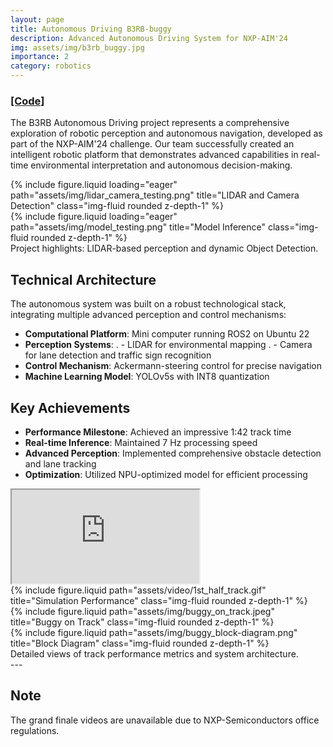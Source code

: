 ```yaml
---
layout: page
title: Autonomous Driving B3RB-buggy
description: Advanced Autonomous Driving System for NXP-AIM'24
img: assets/img/b3rb_buggy.jpg
importance: 2
category: robotics
---
```

### <a href="https://github.com/Loki-Silvres/Autonomous-Driving-B3RB-buggy">[Code]</a>

The B3RB Autonomous Driving project represents a comprehensive exploration of robotic perception and autonomous navigation, developed as part of the NXP-AIM'24 challenge. Our team successfully created an intelligent robotic platform that demonstrates advanced capabilities in real-time environmental interpretation and autonomous decision-making.

<div class="row">
   <div class="col-sm mt-6 mt-md-0">
       {% include figure.liquid loading="eager" path="assets/img/lidar_camera_testing.png" title="LIDAR and Camera Detection" class="img-fluid rounded z-depth-1" %}
   </div>
   <div class="col-sm mt-6 mt-md-0"> 
       {% include figure.liquid loading="eager" path="assets/img/model_testing.png" title="Model Inference" class="img-fluid rounded z-depth-1" %}
   </div>
</div>
<div class="caption">
   Project highlights: LIDAR-based perception and dynamic Object Detection. 
</div>

## Technical Architecture

The autonomous system was built on a robust technological stack, integrating multiple advanced perception and control mechanisms:

- **Computational Platform**: Mini computer running ROS2 on Ubuntu 22
- **Perception Systems**:
   . - LIDAR for environmental mapping
   . - Camera for lane detection and traffic sign recognition
- **Control Mechanism**: Ackermann-steering control for precise navigation
- **Machine Learning Model**: YOLOv5s with INT8 quantization

## Key Achievements

- **Performance Milestone**: Achieved an impressive 1:42 track time
- **Real-time Inference**: Maintained 7 Hz processing speed
- **Advanced Perception**: Implemented comprehensive obstacle detection and lane tracking
- **Optimization**: Utilized NPU-optimized model for efficient processing

<div class="embed-responsive embed-responsive-16by9">
    <iframe class="embed-responsive-item" src="https://www.youtube.com/embed/n6aP2X9CODE" title="Simulation Demonstration" allow="accelerometer; autoplay; clipboard-write; encrypted-media; gyroscope; picture-in-picture; web-share" allowfullscreen></iframe> 
</div>


<div class="row justify-content-sm-center">
    <div class="col-sm-4 mt-3 mt-md-0">
       {% include figure.liquid path="assets/video/1st_half_track.gif" title="Simulation Performance" class="img-fluid rounded z-depth-1" %}
   </div> 
   <div class="col-sm-4 mt-3 mt-md-0">
       {% include figure.liquid path="assets/img/buggy_on_track.jpeg" title="Buggy on Track" class="img-fluid rounded z-depth-1" %}
   </div>
   <div class="col-sm-4 mt-3 mt-md-0">
       {% include figure.liquid path="assets/img/buggy_block-diagram.png" title="Block Diagram" class="img-fluid rounded z-depth-1" %}
   </div>
</div>
<div class="caption"> 
   Detailed views of track performance metrics and system architecture.
</div>
---
 
## Note
The grand finale videos are unavailable due to NXP-Semiconductors office regulations.
 